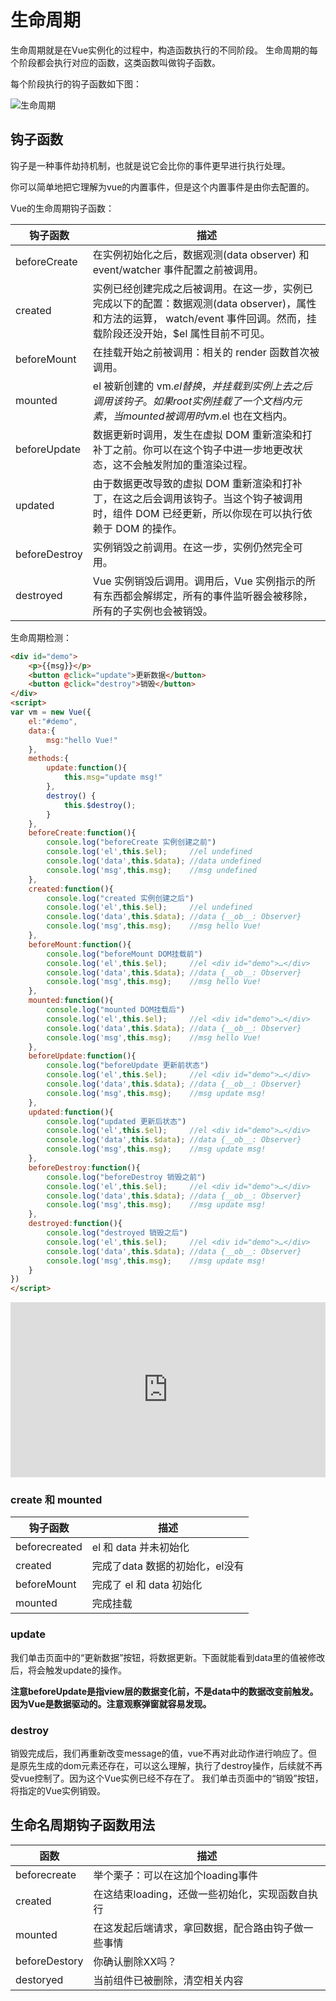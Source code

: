 # 生命周期

生命周期就是在Vue实例化的过程中，构造函数执行的不同阶段。 生命周期的每个阶段都会执行对应的函数，这类函数叫做钩子函数。

每个阶段执行的钩子函数如下图：

![生命周期](amWiki/images/lifecycle.png)

## 钩子函数

钩子是一种事件劫持机制，也就是说它会比你的事件更早进行执行处理。

你可以简单地把它理解为vue的内置事件，但是这个内置事件是由你去配置的。

Vue的生命周期钩子函数：

| 钩子函数      | 描述                                                         |
| ------------- | ------------------------------------------------------------ |
| beforeCreate  | 在实例初始化之后，数据观测(data observer) 和 event/watcher 事件配置之前被调用。 |
| created       | 实例已经创建完成之后被调用。在这一步，实例已完成以下的配置：数据观测(data observer)，属性和方法的运算， watch/event 事件回调。然而，挂载阶段还没开始，$el 属性目前不可见。 |
| beforeMount   | 在挂载开始之前被调用：相关的 render 函数首次被调用。         |
| mounted       | el 被新创建的 vm.$el 替换，并挂载到实例上去之后调用该钩子。如果 root 实例挂载了一个文档内元素，当 mounted 被调用时 vm.$el 也在文档内。 |
| beforeUpdate  | 数据更新时调用，发生在虚拟 DOM 重新渲染和打补丁之前。你可以在这个钩子中进一步地更改状态，这不会触发附加的重渲染过程。 |
| updated       | 由于数据更改导致的虚拟 DOM 重新渲染和打补丁，在这之后会调用该钩子。当这个钩子被调用时，组件 DOM 已经更新，所以你现在可以执行依赖于 DOM 的操作。 |
| beforeDestroy | 实例销毁之前调用。在这一步，实例仍然完全可用。               |
| destroyed     | Vue 实例销毁后调用。调用后，Vue 实例指示的所有东西都会解绑定，所有的事件监听器会被移除，所有的子实例也会被销毁。 |

生命周期检测：

```html
<div id="demo">
    <p>{{msg}}</p>
    <button @click="update">更新数据</button>
    <button @click="destroy">销毁</button>
</div>
<script>
var vm = new Vue({
    el:"#demo",
    data:{
        msg:"hello Vue!"
    },
    methods:{
        update:function(){
            this.msg="update msg!"
        },
        destroy() {
            this.$destroy();
        }
    },
    beforeCreate:function(){
        console.log("beforeCreate 实例创建之前")
        console.log('el',this.$el);     //el undefined
        console.log('data',this.$data); //data undefined
        console.log('msg',this.msg);    //msg undefined
    },
    created:function(){
        console.log("created 实例创建之后")
        console.log('el',this.$el);     //el undefined
        console.log('data',this.$data); //data {__ob__: Observer}
        console.log('msg',this.msg);    //msg hello Vue!
    },
    beforeMount:function(){
        console.log("beforeMount DOM挂载前")
        console.log('el',this.$el);     //el <div id="demo">…</div>
        console.log('data',this.$data); //data {__ob__: Observer}
        console.log('msg',this.msg);    //msg hello Vue!
    },
    mounted:function(){
        console.log("mounted DOM挂载后")
        console.log('el',this.$el);     //el <div id="demo">…</div>
        console.log('data',this.$data); //data {__ob__: Observer}
        console.log('msg',this.msg);    //msg hello Vue!
    },
    beforeUpdate:function(){
        console.log("beforeUpdate 更新前状态")
        console.log('el',this.$el);     //el <div id="demo">…</div>
        console.log('data',this.$data); //data {__ob__: Observer}
        console.log('msg',this.msg);    //msg update msg!
    },
    updated:function(){
        console.log("updated 更新后状态")
        console.log('el',this.$el);     //el <div id="demo">…</div>
        console.log('data',this.$data); //data {__ob__: Observer}
        console.log('msg',this.msg);    //msg update msg!
    },
    beforeDestroy:function(){
        console.log("beforeDestroy 销毁之前")
        console.log('el',this.$el);     //el <div id="demo">…</div>
        console.log('data',this.$data); //data {__ob__: Observer}
        console.log('msg',this.msg);    //msg update msg!
    },
    destroyed:function(){
        console.log("destroyed 销毁之后")
        console.log('el',this.$el);     //el <div id="demo">…</div>
        console.log('data',this.$data); //data {__ob__: Observer}
        console.log('msg',this.msg);    //msg update msg!
    }
})
</script>
```

<iframe src="https://jsrun.pro/hMqKp/embedded/all/light/" id="JSREMB_18136" width="100%" height="280" frameborder="0" sandbox="allow-modals allow-forms allow-popups allow-scripts allow-same-origin" style="box-sizing: border-box; color: rgb(51, 51, 51); font-family: &quot;Helvetica Neue&quot;, Helvetica, &quot;Segoe UI&quot;, Arial, freesans, sans-serif, &quot;Apple Color Emoji&quot;, &quot;Segoe UI Emoji&quot;, &quot;Segoe UI Symbol&quot;; font-size: 14px; font-style: normal; font-variant-ligatures: normal; font-variant-caps: normal; font-weight: 400; letter-spacing: normal; orphans: 2; text-align: start; text-indent: 0px; text-transform: none; white-space: normal; widows: 2; word-spacing: 0px; -webkit-text-stroke-width: 0px; background-color: rgb(255, 255, 255); text-decoration-style: initial; text-decoration-color: initial;"></iframe>

### create 和 mounted

| 钩子函数      | 描述                            |
| ------------- | ------------------------------- |
| beforecreated | el 和 data 并未初始化           |
| created       | 完成了data 数据的初始化，el没有 |
| beforeMount   | 完成了 el 和 data 初始化        |
| mounted       | 完成挂载                        |

### update

我们单击页面中的“更新数据”按钮，将数据更新。下面就能看到data里的值被修改后，将会触发update的操作。

**注意beforeUpdate是指view层的数据变化前，不是data中的数据改变前触发。因为Vue是数据驱动的。注意观察弹窗就容易发现。**

### destroy

销毁完成后，我们再重新改变message的值，vue不再对此动作进行响应了。但是原先生成的dom元素还存在，可以这么理解，执行了destroy操作，后续就不再受vue控制了。因为这个Vue实例已经不存在了。 我们单击页面中的“销毁”按钮，将指定的Vue实例销毁。

## 生命名周期钩子函数用法

| 函数          | 描述                                               |
| ------------- | -------------------------------------------------- |
| beforecreate  | 举个栗子：可以在这加个loading事件                  |
| created       | 在这结束loading，还做一些初始化，实现函数自执行    |
| mounted       | 在这发起后端请求，拿回数据，配合路由钩子做一些事情 |
| beforeDestory | 你确认删除XX吗？                                   |
| destoryed     | 当前组件已被删除，清空相关内容                     |
